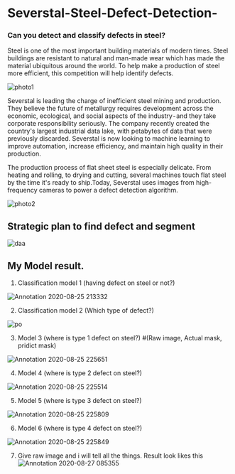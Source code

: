 # Severstal-Steel-Defect-Detection-
### Can you detect and classify defects in steel? 

Steel is one of the most important building materials of modern times. Steel buildings are resistant to natural and man-made wear which has made the material ubiquitous around the world. To help make a production of steel more efficient, this competition will help identify defects.

![photo1](https://user-images.githubusercontent.com/39815040/94637757-f8d6c580-02f5-11eb-911c-0fa4920eb294.png)

Severstal is leading the charge of inefficient steel mining and production. They believe the future of metallurgy requires development across the economic, ecological, and social aspects of the industry - and they take corporate responsibility seriously. The company recently created the country's largest industrial data lake, with petabytes of data that were previously discarded. Severstal is now looking to machine learning to improve automation, increase efficiency, and maintain high quality in their production.

The production process of flat sheet steel is especially delicate. From heating and rolling, to drying and cutting, several machines touch flat steel by the time it's ready to ship.Today, Severstal uses images from high-frequency cameras to power a defect detection algorithm.

![photo2](https://user-images.githubusercontent.com/39815040/94637808-1441d080-02f6-11eb-863d-88922ddf3e32.png)

## Strategic plan to find defect and segment

![daa](https://user-images.githubusercontent.com/39815040/94637033-2f134580-02f4-11eb-95b7-76f2d583e162.png)


## My Model result.

1. Classification model 1 (having defect on steel or not?)

![Annotation 2020-08-25 213332](https://user-images.githubusercontent.com/39815040/94635888-561c4800-02f1-11eb-91c7-cdb355c5f340.png)


2. Classification model 2 (Which type of defect?)

![po](https://user-images.githubusercontent.com/39815040/94636214-2457b100-02f2-11eb-8f4e-e1f7c436c488.png)


3. Model 3 (where is type 1 defect on steel?)
#(Raw image, Actual mask, pridict mask)

![Annotation 2020-08-25 225651](https://user-images.githubusercontent.com/39815040/94636381-83b5c100-02f2-11eb-86c5-d20aaef2508d.png)


4. Model 4 (where is type 2 defect on steel?)

![Annotation 2020-08-25 225514](https://user-images.githubusercontent.com/39815040/94636486-b790e680-02f2-11eb-9bd3-15dda36a97ea.png)


5. Model 5 (where is type 3 defect on steel?)

![Annotation 2020-08-25 225809](https://user-images.githubusercontent.com/39815040/94636554-e60ec180-02f2-11eb-8ac8-24919a24b726.png)


6. Model 6 (where is type 4 defect on steel?)

![Annotation 2020-08-25 225849](https://user-images.githubusercontent.com/39815040/94636563-ead37580-02f2-11eb-8035-9a8156227be6.png)

7. Give raw image and i will tell all the things. 
Result look likes this
![Annotation 2020-08-27 085355](https://user-images.githubusercontent.com/39815040/94636795-9bda1000-02f3-11eb-8cd1-e3ee6fd9644b.png)

